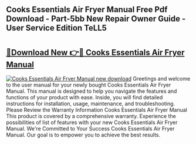 ## Cooks Essentials Air Fryer Manual Free Pdf Download - Part-5bb New Repair Owner Guide - User Service Edition TeLL5

# <h2><a href="http://bc26868.oget.top/?id=Cooks+Essentials+Air+Fryer+Manual">🔗Download New 👉🔴 Cooks Essentials Air Fryer Manual</a></h2>

[![Cooks Essentials Air Fryer Manual new download](https://i.imgur.com/5g1atiW.png)](http://bc26868.oget.top/?id=Cooks+Essentials+Air+Fryer+Manual)
Greetings and welcome to the user manual for your newly bought Cooks Essentials Air Fryer Manual. This manual is designed to help you navigate the features and functions of your product with ease. Inside, you will find detailed instructions for installation, usage, maintenance, and troubleshooting. Please Review the Warranty Information Cooks Essentials Air Fryer Manual This product is covered by a comprehensive warranty. Experience the possibilities of list of features with your new Cooks Essentials Air Fryer Manual. We're Committed to Your Success Cooks Essentials Air Fryer Manual. Our goal is to empower you to achieve the best results.
